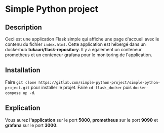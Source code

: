# Simple Python project



## Description
Ceci est une application Flask simple qui affiche une page d'accueil avec le contenu du fichier `index.html`.
Cette application est hébergé dans un dockerhub **tukaari/flask-repository**.
Il y a également un conteneur prometheus et un conteneur grafana pour le monitoring de l'application.


## Installation
Faire `git clone https://gitlab.com/simple-python-project/simple-python-project.git` pour installer le projet.
Faire `cd flask_docker` puis `docker-compose up -d`.


## Explication
Vous aurez **l'application** sur le port **5000**, **prometheus** sur le port **9090** et **grafana** sur le port **3000**.